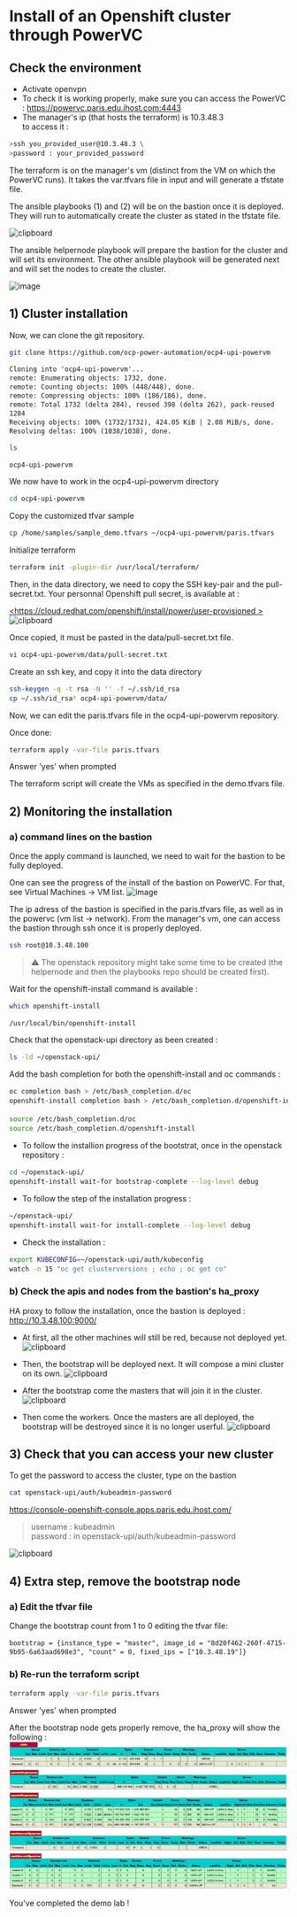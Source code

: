 # Install of an Openshift cluster through PowerVC

## Check the environment 
* Activate openvpn
* To check it is working properly, make sure you can access the PowerVC : <https://powervc.paris.edu.ihost.com:4443> 
* The manager's ip (that hosts the terraform) is 10.3.48.3   
to access it :
```sh
>ssh you_provided_user@10.3.48.3 \
>password : your_provided_password
```




The terraform is on the manager's vm (distinct from the VM on which the PowerVC runs).
It takes the var.tfvars file in input and will generate a tfstate file.


The ansible playbooks (1) and (2) will be on the bastion once it is deployed. They will run to automatically create the cluster as stated in the tfstate file. 



![clipboard](https://i.imgur.com/TpxKcMx.png)

The ansible helpernode playbook will prepare the bastion for the cluster and will set its environment.
The other ansible playbook will be generated next and will set the nodes to create the cluster. 

![image](https://user-images.githubusercontent.com/91323551/145597040-b9863539-52e8-4e45-b766-b400de1d39e7.png)









## 1) Cluster installation 

Now, we can clone the git repository.

```sh
git clone https://github.com/ocp-power-automation/ocp4-upi-powervm
```

```text
Cloning into 'ocp4-upi-powervm'...
remote: Enumerating objects: 1732, done.
remote: Counting objects: 100% (448/448), done.
remote: Compressing objects: 100% (186/186), done.
remote: Total 1732 (delta 284), reused 398 (delta 262), pack-reused 1284
Receiving objects: 100% (1732/1732), 424.05 KiB | 2.08 MiB/s, done.
Resolving deltas: 100% (1038/1038), done.
```

```sh
ls
```
```text
ocp4-upi-powervm 
```

We now have to work in the ocp4-upi-powervm directory
```sh
cd ocp4-upi-powervm
```
Copy the customized tfvar sample

```sh
cp /home/samples/sample_demo.tfvars ~/ocp4-upi-powervm/paris.tfvars

```

Initialize terraform

```sh
terraform init -plugin-dir /usr/local/terraform/
```

Then, in the data directory, we need to copy the SSH key-pair and the pull-secret.txt.
Your personnal Openshift pull secret, is available at :

[<https://cloud.redhat.com/openshift/install/power/user-provisioned > ](https://console.redhat.com/openshift/install/power/user-provisioned)
![clipboard](https://i.imgur.com/0x33IoI.png)

Once copied, it must be pasted in the data/pull-secret.txt file.

```sh
vi ocp4-upi-powervm/data/pull-secret.txt
```

Create an ssh key, and copy it into the data directory

```sh
ssh-keygen -q -t rsa -N '' -f ~/.ssh/id_rsa
cp ~/.ssh/id_rsa* ocp4-upi-powervm/data/
```
Now, we can edit the paris.tfvars file in the ocp4-upi-powervm repository.


Once done:

```sh
terraform apply -var-file paris.tfvars
```

Answer 'yes' when prompted

The terraform script will create the VMs as specified in the demo.tfvars file.

## 2) Monitoring the installation

### a) command lines on the bastion
Once the apply command is launched, we need to wait for the bastion to be fully deployed. 

One can see the progress of the install of the bastion on PowerVC. For that, see Virtual Machines -> VM list. 
![image](https://user-images.githubusercontent.com/91323551/145581536-010e7e17-5353-4172-9b04-65f80fdc4a81.png)


The ip adress of the bastion is specified in the paris.tfvars file, as well as in the powervc (vm list -> network). From the manager's vm, one can access the bastion through ssh once it is properly deployed.
```sh
ssh root@10.3.48.100
```

>:warning: The openstack repository might take some time to be created (the helpernode and then the playbooks repo should be created first).

Wait for the openshift-install command is available :

```sh
which openshift-install
```

```text
/usr/local/bin/openshift-install
```
Check that the openstack-upi directory as been created :

```sh
ls -ld ~/openstack-upi/
```
Add the bash completion for both the openshift-install and oc commands :

```sh
oc completion bash > /etc/bash_completion.d/oc
openshift-install completion bash > /etc/bash_completion.d/openshift-install

source /etc/bash_completion.d/oc
source /etc/bash_completion.d/openshift-install
```

- To follow the installion progress of the bootstrat, once in the openstack repository :

```sh
cd ~/openstack-upi/
openshift-install wait-for bootstrap-complete --log-level debug
```
- To follow the step of the installation progress :

```sh
~/openstack-upi/
openshift-install wait-for install-complete --log-level debug
```
- Check the installation :

```sh
export KUBECONFIG=~/openstack-upi/auth/kubeconfig
watch -n 15 "oc get clusterversions ; echo ; oc get co"
```


### b) Check the apis and nodes from the bastion's ha_proxy

HA proxy to follow the installation, once the bastion is deployed : <http://10.3.48.100:9000/>

* At first, all the other machines will still be red, because not deployed yet.
![clipboard](https://i.imgur.com/OvZgX81.png)

* Then, the bootstrap will be deployed next. It will compose a mini cluster on its own.
![clipboard](https://i.imgur.com/YdQWw2s.png)

* After the bootstrap come the masters that will join it in the cluster.
![clipboard](https://i.imgur.com/Sk14RCI.png)

* Then come the workers. Once the masters are all deployed, the bootstrap will be destroyed since it is no longer userful.
![clipboard](https://i.imgur.com/hRcBZ4s.png)



## 3) Check that you can access your new cluster

To get the password to access the cluster, type on the bastion

```sh
cat openstack-upi/auth/kubeadmin-password
````


<https://console-openshift-console.apps.paris.edu.ihost.com/>

>username : kubeadmin \
>password : in openstack-upi/auth/kubeadmin-password

![clipboard](https://i.imgur.com/1gldP6p.png)


## 4) Extra step, remove the bootstrap node

### a) Edit the tfvar file

Change the bootstrap count from 1 to 0 editing the tfvar file:

```
bootstrap = {instance_type = "master", image_id = "8d20f462-260f-4715-9b95-6a63aad698e3", "count" = 0, fixed_ips = ["10.3.48.19"]}
```


### b) Re-run the terraform script

```sh
terraform apply -var-file paris.tfvars
```
Answer 'yes' when prompted

After the bootstrap node gets properly remove, the ha_proxy will show the following :
![ha_proxy with no bootstrap](images/no-bootstrap.png)

You've completed the demo lab !


























